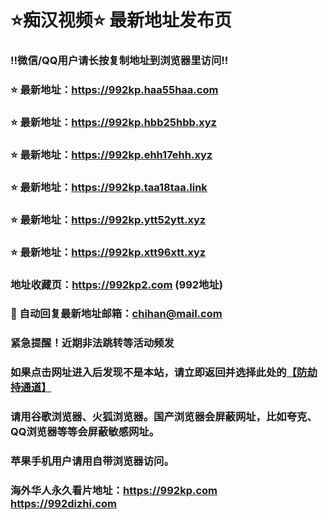 # ⭐️痴汉视频⭐️ 最新地址发布页

### ‼️微信/QQ用户请长按复制地址到浏览器里访问‼️

### ⭐️ 最新地址：https://992kp.haa55haa.com

### ⭐️ 最新地址：https://992kp.hbb25hbb.xyz

### ⭐️ 最新地址：https://992kp.ehh17ehh.xyz

### ⭐️ 最新地址：https://992kp.taa18taa.link

### ⭐️ 最新地址：https://992kp.ytt52ytt.xyz

### ⭐️ 最新地址：https://992kp.xtt96xtt.xyz



### 地址收藏页：https://992kp2.com (992地址)
### 📧 自动回复最新地址邮箱：chihan@mail.com
### 紧急提醒！近期非法跳转等活动频发
### 如果点击网址进入后发现不是本站，请立即返回并选择此处的[【防劫持通道】](https://23.224.130.222:7583)
### 请用谷歌浏览器、火狐浏览器。国产浏览器会屏蔽网址，比如夸克、QQ浏览器等等会屏蔽敏感网址。
### 苹果手机用户请用自带浏览器访问。
### 海外华人永久看片地址：https://992kp.com  https://992dizhi.com
